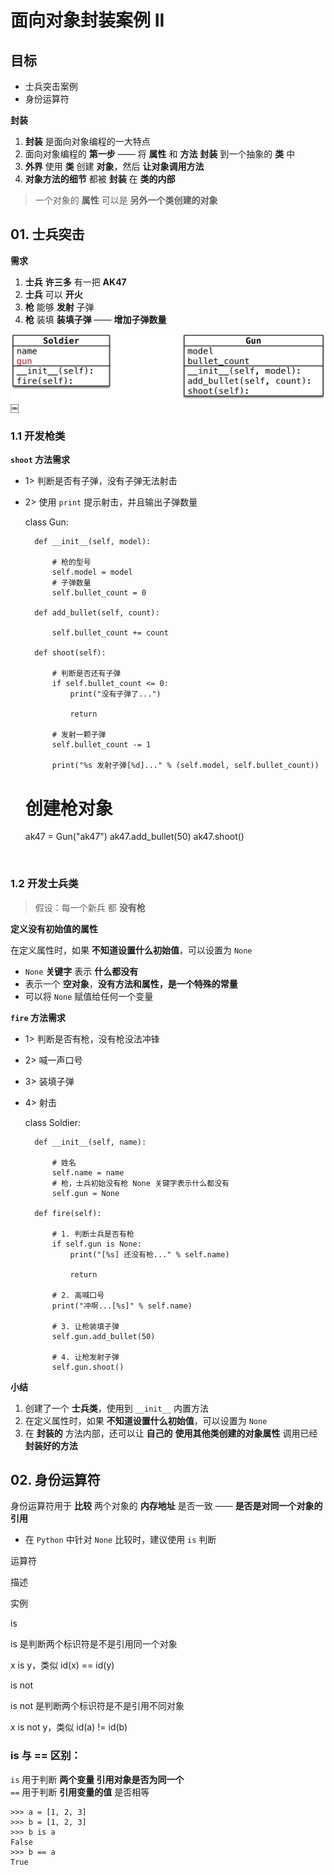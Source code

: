 面向对象封装案例 II
===========

目标
--

*   士兵突击案例
*   身份运算符

**封装**

1.  **封装** 是面向对象编程的一大特点
2.  面向对象编程的 **第一步** —— 将 **属性** 和 **方法** **封装** 到一个抽象的 **类** 中
3.  **外界** 使用 **类** 创建 **对象**，然后 **让对象调用方法**
4.  **对象方法的细节** 都被 **封装** 在 **类的内部**

> 一个对象的 **属性** 可以是 **另外一个类创建的对象**

01\. 士兵突击
---------

**需求**

1.  **士兵** **许三多** 有一把 **AK47**
2.  **士兵** 可以 **开火**
3.  **枪** 能够 **发射** 子弹
4.  **枪** 装填 **装填子弹** —— **增加子弹数量**

![009_士兵突击](media/15006304901683/009_%E5%A3%AB%E5%85%B5%E7%AA%81%E5%87%BB.png)￼

### 1.1 开发枪类

**`shoot` 方法需求**

* 1> 判断是否有子弹，没有子弹无法射击
* 2> 使用 `print` 提示射击，并且输出子弹数量

    class Gun:

        def __init__(self, model):
        
            # 枪的型号
            self.model = model
            # 子弹数量
            self.bullet_count = 0
        
        def add_bullet(self, count):
        
            self.bullet_count += count
        
        def shoot(self):
        
            # 判断是否还有子弹
            if self.bullet_count <= 0:
                print("没有子弹了...")
        
                return
        
            # 发射一颗子弹
            self.bullet_count -= 1
            
            print("%s 发射子弹[%d]..." % (self.model, self.bullet_count))

    # 创建枪对象
    ak47 = Gun("ak47")
    ak47.add_bullet(50)
    ak47.shoot()

    ​

### 1.2 开发士兵类

> 假设：每一个新兵 都 **没有枪**

**定义没有初始值的属性**

在定义属性时，如果 **不知道设置什么初始值**，可以设置为 `None`

*   `None` **关键字** 表示 **什么都没有**
*   表示一个 **空对象**，**没有方法和属性，是一个特殊的常量**
*   可以将 `None` 赋值给任何一个变量

**`fire` 方法需求**

* 1> 判断是否有枪，没有枪没法冲锋
* 2> 喊一声口号
* 3> 装填子弹
* 4> 射击

    class Soldier:

        def __init__(self, name):
        
            # 姓名
            self.name = name
            # 枪，士兵初始没有枪 None 关键字表示什么都没有
            self.gun = None
        
        def fire(self):
        
            # 1. 判断士兵是否有枪
            if self.gun is None:
                print("[%s] 还没有枪..." % self.name)
        
                return
        
            # 2. 高喊口号
            print("冲啊...[%s]" % self.name)
        
            # 3. 让枪装填子弹
            self.gun.add_bullet(50)
        
            # 4. 让枪发射子弹
            self.gun.shoot()


**小结**

1.  创建了一个 **士兵类**，使用到 `__init__` 内置方法
2.  在定义属性时，如果 **不知道设置什么初始值**，可以设置为 `None`
3.  在 **封装的** 方法内部，还可以让 **自己的** **使用其他类创建的对象属性** 调用已经 **封装好的方法**

02\. 身份运算符
----------

身份运算符用于 **比较** 两个对象的 **内存地址** 是否一致 —— **是否是对同一个对象的引用**

*   在 `Python` 中针对 `None` 比较时，建议使用 `is` 判断

运算符

描述

实例

is

is 是判断两个标识符是不是引用同一个对象

x is y，类似 id(x) == id(y)

is not

is not 是判断两个标识符是不是引用不同对象

x is not y，类似 id(a) != id(b)

### is 与 == 区别：

`is` 用于判断 **两个变量 引用对象是否为同一个**  
`==` 用于判断 **引用变量的值** 是否相等

    >>> a = [1, 2, 3]
    >>> b = [1, 2, 3]
    >>> b is a 
    False
    >>> b == a
    True